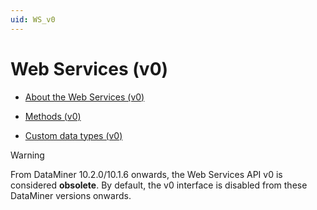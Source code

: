 ```yaml
---
uid: WS_v0
---
```


# Web Services (v0)

- [About the Web Services (v0)](xref:WS_About_v0#about-the-web-services-v0)

- [Methods (v0)](xref:WS_Methods_v0#methods-v0)

- [Custom data types (v0)](xref:WS_CustomDataTypes_v0#custom-data-types-v0)

> [!WARNING]
> From DataMiner 10.2.0/10.1.6 onwards, the Web Services API v0 is considered **obsolete**. By default, the v0 interface is disabled from these DataMiner versions onwards.
